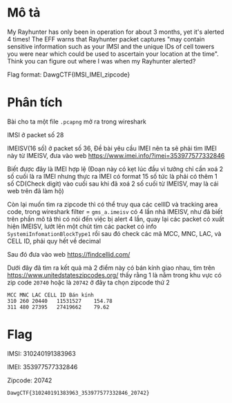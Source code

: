 # Mô tả
My Rayhunter has only been in operation for about 3 months, yet it's alerted 4 times! The EFF warns that Rayhunter packet captures "may contain sensitive information such as your IMSI and the unique IDs of cell towers you were near which could be used to ascertain your location at the time". Think you can figure out where I was when my Rayhunter alerted?

Flag format: DawgCTF{IMSI_IMEI_zipcode}

# Phân tích
Bài cho ta một file `.pcapng` mở ra trong wireshark

IMSI ở packet số 28

IMEISV(16 số) ở packet số 36, Đề bài yêu cầu IMEI nên ta sẽ phải tìm IMEI này từ IMEISV, đưa vào web https://www.imei.info/?imei=353977577332846

Biết được đây là IMEI hợp lệ (Đoạn này có kẹt lúc đầu vì tưởng chỉ cần xoá 2 số cuối là ra IMEI nhưng thực ra IMEI có format 15 số tức là phải có thêm 1 số CD(Check digit) vào cuối sau khi đã xoá 2 số cuối từ IMEISV, may là cái web trên đã làm hộ)

Còn lại muốn tìm ra zipcode thì có thể truy qua các cellID và tracking area code, trong wireshark filter = `gms_a.imeisv` có 4 lần nhả IMEISV, như đã biết trên phần mô tả thì có nói đến việc bị alert 4 lần, quay lại các packet có xuất hiện IMEISV, lướt lên một chút tìm các packet có info `SystemiInfomationBlockType1` rồi sau đó check các mã MCC, MNC, LAC, và CELL ID, phải quy hết về decimal 

Sau đó đưa vào web https://findcellid.com/

Dưới đây đã tìm ra kết quả mà 2 điểm này có bán kính giao nhau, tìm trên https://www.unitedstateszipcodes.org/ thấy rằng 1 là nằm trong khu vực có zip code `20740` hoặc là `20742` ở đây ta chọn zipcode thứ 2

```
MCC	MNC	LAC	CELL ID	Bán kính	
310	260	20440	11531527	154.78	
311	480	27395	27419662	79.62	
```

# Flag
IMSI: 310240191383963

IMEI: 353977577332846

Zipcode: 20742

`DawgCTF{310240191383963_353977577332846_20742}`

